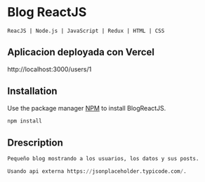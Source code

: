 # Blog ReactJS

```
ReacJS | Node.js | JavaScript | Redux | HTML | CSS
```
## Aplicacion deployada con Vercel
http://localhost:3000/users/1
## Installation

Use the package manager [NPM](https://pip.pypa.io/en/stable/) to install BlogReactJS.

```bash
npm install 
```

## Drescription

```python
Pequeño blog mostrando a los usuarios, los datos y sus posts.

Usando api externa https://jsonplaceholder.typicode.com/.
```

